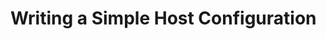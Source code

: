 
# Writing a Simple Host Configuration

<!--
DELETE ME AFTER COMPLETING THE DOCUMENT!
---
Task: https://dev.azure.com/mariner-org/polar/_workitems/edit/13121
Title: Writing a Simple Host configuration
Type: Tutorial
Objective:

Step-by-step tutorial with simple explanations of the concepts guiding the user
through the  process of writing a simple host configuration for Trident.
Use trident validate to check that the config is ok. Use trace logging so we see
the graph!
-->
